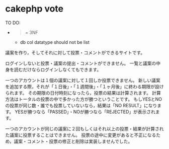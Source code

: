 # cakephp vote

TO DO:
- >= 3NF
  - db col datatype should not be list

議案を作り，そしてそれに対して投票・コメントができるサイトです。

ログインしないと投票・議案の提出・コメントができません。
一覧と議案の中身を読むだけならログインしなくてもできます。

一つのアカウントは１個の議案に対して１回しか投票できません。
新しい議案を追加する際，それが「１日後」・「１週間後」・「１ヶ月後」に終わる期限が設けられます。
その期限の日付時刻になったら，投票の結果は計算されます。
計算方法はトータルの投票の中で多かった方が勝つということです。
もしYESとNOの投票が同じ数・誰でも投票していないなら，結果は「NO RESULT」になります。
YESが勝つなら「PASSED」・NOが勝つなら「REJECTED」が表示されます。

一つのアカウントが同じの議案に２回もしくはそれ以上の投票・結果が計算された議案に投票することはできません。
投票の途中に変更があると不正になるため，議案・コメント・投票の修正と削除は実装しませんでした。
